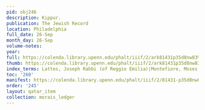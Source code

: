 ```yaml
---
pid: obj246
description: Kippur.
publication: The Jewish Record
location: Philadelphia
full_date: 26-Sep
month_day: 26-Sep
volume-notes:
year:
full: https://colenda.library.upenn.edu/phalt/iiif/2/ark81431p35d8nw83%2FSHA256E-s7486627--4872c8ff975a63a3062d39d1546f4b381fa76b95c2c4fe8429eb6edc3fc7e636.jpeg/full/3500,/0/default.jpg
thumb: https://colenda.library.upenn.edu/phalt/iiif/2/ark81431p35d8nw83%2FSHA256E-s7486627--4872c8ff975a63a3062d39d1546f4b381fa76b95c2c4fe8429eb6edc3fc7e636.jpeg/full/!200,200/0/default.jpg
index_terms: Lattes, Joseph Rabbi (of Reggio Emilia)|Montefiore, Moses
toc: '260'
manifest: https://colenda.library.upenn.edu/phalt/iiif/2/81431-p35d8nw83/manifest
order: '245'
layout: qatar_item
collection: morais_ledger
---
```

